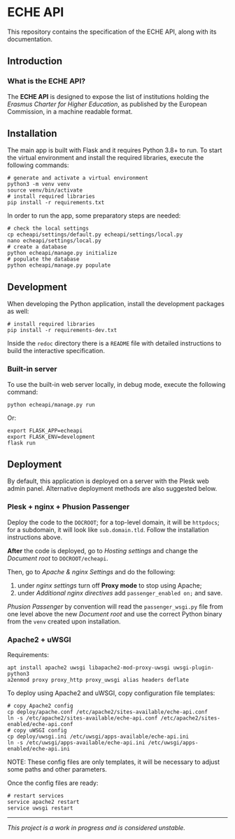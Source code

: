 # ECHE API

This repository contains the specification of the ECHE API, along with its documentation.

## Introduction

### What is the ECHE API?

The **ECHE API** is designed to expose the list of institutions holding the _Erasmus Charter for Higher Education_, as published by the European Commission, in a machine readable format.

## Installation

The main app is built with Flask and it requires Python 3.8+ to run. To start the virtual environment and install the required libraries, execute the following commands:

    # generate and activate a virtual environment
    python3 -m venv venv
    source venv/bin/activate
    # install required libraries
    pip install -r requirements.txt

In order to run the app, some preparatory steps are needed:

    # check the local settings
    cp echeapi/settings/default.py echeapi/settings/local.py
    nano echeapi/settings/local.py
    # create a database
    python echeapi/manage.py initialize
    # populate the database
    python echeapi/manage.py populate

## Development

When developing the Python application, install the development packages as well:

    # install required libraries
    pip install -r requirements-dev.txt

Inside the `redoc` directory there is a `README` file with detailed instructions to build the interactive specification.

### Built-in server

To use the built-in web server locally, in debug mode, execute the following command:

    python echeapi/manage.py run

Or:

    export FLASK_APP=echeapi
    export FLASK_ENV=development
    flask run

## Deployment

By default, this application is deployed on a server with the Plesk web admin panel. Alternative deployment methods are also suggested below.

### Plesk + nginx + Phusion Passenger

Deploy the code to the `DOCROOT`; for a top-level domain, it will be `httpdocs`; for a subdomain, it will look like `sub.domain.tld`. Follow the installation instructions above.

**After** the code is deployed, go to _Hosting settings_ and change the _Document root_ to `DOCROOT/echeapi`.

Then, go to _Apache & nginx Settings_ and do the following:

1. under _nginx settings_ turn off __Proxy mode__ to stop using Apache;
2. under _Additional nginx directives_ add `passenger_enabled on;` and save.

_Phusion Passenger_ by convention will read the `passenger_wsgi.py` file from one level above the new _Document root_ and use the correct Python binary from the `venv` created upon installation.

### Apache2 + uWSGI

Requirements:

    apt install apache2 uwsgi libapache2-mod-proxy-uwsgi uwsgi-plugin-python3
    a2enmod proxy proxy_http proxy_uwsgi alias headers deflate

To deploy using Apache2 and uWSGI, copy configuration file templates:

    # copy Apache2 config
    cp deploy/apache.conf /etc/apache2/sites-available/eche-api.conf
    ln -s /etc/apache2/sites-available/eche-api.conf /etc/apache2/sites-enabled/eche-api.conf
    # copy uWSGI config
    cp deploy/uwsgi.ini /etc/uwsgi/apps-available/eche-api.ini
    ln -s /etc/uwsgi/apps-available/eche-api.ini /etc/uwsgi/apps-enabled/eche-api.ini

NOTE: These config files are only templates, it will be necessary to adjust some paths and other parameters.

Once the config files are ready:

    # restart services
    service apache2 restart
    service uwsgi restart


---

_This project is a work in progress and is considered unstable._

